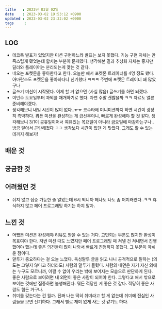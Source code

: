 ```yaml
---
title   : 2023년 03월 02일
date    : 2023-03-02 19:53:12 +0900
updated : 2023-03-02 23:32:02 +0900
tags     : 
---
```

## LOG
- 테코톡 발표가 있었지만 미션 구현하느라 발표는 보지 못했다. 기능 구현 자체는 만족스럽게 됐었는데 합치는 부분이 문제였다. 생각해본 결과 추상화 자체는 좋지만 딜러와 플레이어는 분리되는게 맞는 것 같다.
- 네오는 포켓몬을 좋아한다고 한다. 오늘만 해서 포켓몬 트레이너를 4명 정도 봤다. 아마란스도 포켓몬을 좋아하다니 신기했다 ㅋㅋㅋ 주변에 포켓몬 트레이너 꽤 많았구나
- 글쓰기 미션이 시작됐다. 이제 할 거 없으면 (사실 많음) 글쓰기를 하면 되겠다.
- 이번주 토요일부터 과외를 재개하기로 했다. 과연 주말 괜찮을까 ㅋㅋ 자료도 얼른 준비해야겠다.
- 생각해보니 내일 시간이 많이 없다..ㅠㅠ 코수타에 미니미션까지 하면 시간이 굉장히 촉박하다. 뭐든 미션을 완성하는 게 급선무이니, 빠르게 완성해야 할 것 같다. 생각해보니 3/1이 공휴일이어서 여유있는 목요일이 아니라 금요일에 마감하는구나.. 방금 알아서 곤란해졌다 ㅋㅋ 생각보다 시간이 없던 게 맞았다. 그래도 할 수 있는 데까지 해보자!

## 배운 것


## 궁금한 것

## 어려웠던 것
- 쉬지 않고 집중 가능한 줄 알았는데 6시 되니까 헤나도 나도 좀 어지러웠다..ㅋㅋ 휴식하지 않고 페어 프로그래밍 하기는 하지 말자.

## 느낀 것
- 어쨌든 미션은 완성해야 리뷰도 받을 수 있는 거다. 고민되는 부분도 많지만 완성이 목표여야 한다. 저번 미션 때도 느꼈지만 페어 프로그래밍 때 쳐낼 건 쳐내면서 진행했어야 했는데 좋은 의견들이 많이 나와서 빠르게 진행하지 못했다. 그 부분이 아쉬운 점이다.
- 말투가 중요하다는 걸 오늘 느꼈다. 독성말투 글을 읽고 나니 공격적으로 말하는 (의도는 그렇지 않다고 하더라도) 사람의 말투가 들렸다. 사람의 내면은 자기 자신 외에는 누구도 모르니까, 어쩔 수 없이 우리는 밖에 보여지는 모습으로 판단하게 된다. 좋은 사람으로 보이려면 내 외면이 좋은 사람이 되어야 한다. 그렇다고 해서 밖으로 보이는 것에만 집중하면 불행해진다. 뭐든 적당한 게 좋은 것 같다. 적당히 좋은 사람도 힘든 거구나.
- 취미를 갖는다는 건 뭘까. 진짜 나는 딱히 취미라고 할 게 없는데 취미에 진심인 사람들을 보면 신기하다. 그래서 별로 재미 없게 사는 것 같기도 하다.
